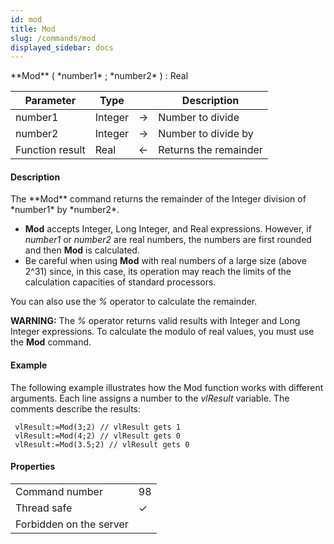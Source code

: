 ```yaml
---
id: mod
title: Mod
slug: /commands/mod
displayed_sidebar: docs
---
```


<!--REF #_command_.Mod.Syntax-->**Mod** ( *number1* ; *number2* ) : Real<!-- END REF-->
<!--REF #_command_.Mod.Params-->
| Parameter | Type |  | Description |
| --- | --- | --- | --- |
| number1 | Integer | &#8594;  | Number to divide |
| number2 | Integer | &#8594;  | Number to divide by |
| Function result | Real | &#8592; | Returns the remainder |

<!-- END REF-->

#### Description 

<!--REF #_command_.Mod.Summary-->The **Mod** command returns the remainder of the Integer division of *number1* by *number2*.<!-- END REF-->

* **Mod** accepts Integer, Long Integer, and Real expressions. However, if *number1* or *number2* are real numbers, the numbers are first rounded and then **Mod** is calculated.
* Be careful when using **Mod** with real numbers of a large size (above 2^31) since, in this case, its operation may reach the limits of the calculation capacities of standard processors.

You can also use the *%* operator to calculate the remainder.

**WARNING:** The *%* operator returns valid results with Integer and Long Integer expressions. To calculate the modulo of real values, you must use the **Mod** command.

#### Example 

The following example illustrates how the Mod function works with different arguments. Each line assigns a number to the *vlResult* variable. The comments describe the results:

```4d
 vlResult:=Mod(3;2) // vlResult gets 1
 vlResult:=Mod(4;2) // vlResult gets 0
 vlResult:=Mod(3.5;2) // vlResult gets 0
```


#### Properties
|  |  |
| --- | --- |
| Command number | 98 |
| Thread safe | &check; |
| Forbidden on the server ||


